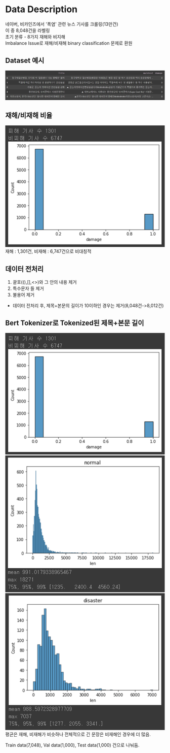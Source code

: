 # Data Description  
네이버, 비카인즈에서 '폭염' 관련 뉴스 기사를 크롤링(13만건)    
이 중 8,048건을 라벨링  
초기 분류 - 8가지 재해와 비지해  
Imbalance Issue로 재해/비재해 binary classification 문제로 환원  
## Dataset 예시
![dataset](https://github.com/Chuck2Win/MeteorologicalAgencyProject/blob/main/image/dataset.png)  
## 재해/비재해 비율  
![imbalance](https://github.com/Chuck2Win/MeteorologicalAgencyProject/blob/main/image/imbalance.png)  
재해 : 1,301건, 비재해 : 6,747건으로 비대칭적  
## 데이터 전처리  
1. 괄호((),[],<>)와 그 안의 내용 제거  
2. 특수문자 들 제거  
3. 불용어 제거  
- 데이터 전처리 후, 제목+본문의 길이가 10이하인 경우는 제거(8,048건->8,012건)  
## Bert Tokenizer로 Tokenized된 제목+본문 길이     
![total](https://github.com/Chuck2Win/MeteorologicalAgencyProject/blob/main/image/imbalance.png)  
![disaster](https://github.com/Chuck2Win/MeteorologicalAgencyProject/blob/main/image/비재해.png)  
![nondisaster](https://github.com/Chuck2Win/MeteorologicalAgencyProject/blob/main/image/재해.png)  
평균은 재해, 비재해가 비슷하나 전체적으로 긴 문장은 비재해인 경우에 더 많음.  
  
Train data(7,048), Val data(1,000), Test data(1,000) 건으로 나눠둠.  


